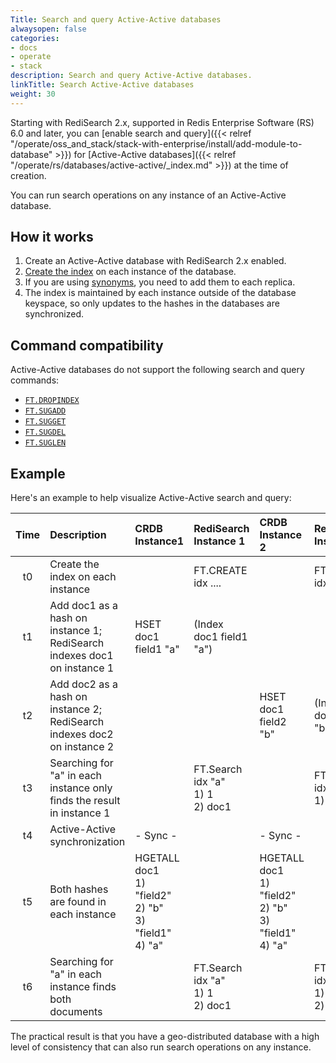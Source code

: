 ```yaml
---
Title: Search and query Active-Active databases
alwaysopen: false
categories:
- docs
- operate
- stack
description: Search and query Active-Active databases.
linkTitle: Search Active-Active databases
weight: 30
---
```

Starting with RediSearch 2.x, supported in Redis Enterprise Software (RS) 6.0 and later, you can [enable search and query]({{< relref "/operate/oss_and_stack/stack-with-enterprise/install/add-module-to-database" >}}) for [Active-Active databases]({{< relref "/operate/rs/databases/active-active/_index.md" >}}) at the time of creation.

You can run search operations on any instance of an Active-Active database.

## How it works

1. Create an Active-Active database with RediSearch 2.x enabled.
1. [Create the index](https://redis.io/commands/ft.create/) on each instance of the database.
1. If you are using [synonyms](https://redis.io/docs/stack/search/reference/synonyms/), you need to add them to each replica.
1. The index is maintained by each instance outside of the database keyspace, so only updates to the hashes in the databases are synchronized.

## Command compatibility

Active-Active databases do not support the following search and query commands: 

- [`FT.DROPINDEX` ](https://redis.io/commands/ft.dropindex/)
- [`FT.SUGADD`](https://redis.io/commands/ft.sugadd/)
- [`FT.SUGGET`](https://redis.io/commands/ft.sugget/)
- [`FT.SUGDEL`](https://redis.io/commands/ft.sugdel/)
- [`FT.SUGLEN`](https://redis.io/commands/ft.suglen/)

## Example

Here's an example to help visualize Active-Active search and query:

| Time  | Description | CRDB Instance1 | RediSearch Instance 1 | CRDB Instance 2 | RediSearch Instance 2 |
| :---: | :--- | :--- | :--- | :--- | :--- |
|  t0 | Create the index on each instance |  | FT.CREATE idx .... |  | FT.CREATE idx .... |
|  t1 | Add doc1 as a hash on instance 1; RediSearch indexes doc1 on instance 1 | HSET doc1 field1 "a" | (Index doc1 field1 "a") |  |  |
|  t2 | Add doc2 as a hash on instance 2; RediSearch indexes doc2 on instance 2 |  |  | HSET doc1 field2 "b" | (Index doc1 field2 "b") |
|  t3 | Searching for "a" in each instance only finds the result in instance 1 |  | FT.Search idx "a"<br/>1) 1<br/>2) doc1 |  | FT.Search idx "a"<br/>1) 0 |
|  t4 | Active-Active synchronization | - Sync - |  | - Sync - |  |
|  t5 | Both hashes are found in each instance | HGETALL doc1<br/>1) "field2"<br/>2) "b"<br/>3) "field1"<br/>4) "a" |  | HGETALL doc1<br/>1) "field2"<br/>2) "b"<br/>3) "field1"<br/>4) "a" |  |
|  t6 | Searching for "a" in each instance finds both documents |  | FT.Search idx "a"<br/>1) 1<br/>2) doc1 |  | FT.Search idx "a"<br/>1) 1<br/>2) doc1 |

The practical result is that you have a geo-distributed database with a high level of consistency that can also run search operations on any instance.
